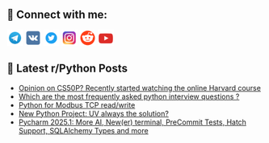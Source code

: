 ## 🔎 Connect with me:
[<img src="https://github.com/bullbesh/bullbesh/blob/main/images/Telegram.png" width="32" height="32" />](https://t.me/bullbesh)
[<img src="https://github.com/bullbesh/bullbesh/blob/main/images/VK.png" width="32" height="32" />](https://vk.com/bullbesh)
[<img src="https://github.com/bullbesh/bullbesh/blob/main/images/Twitter.png" width="32" height="32" />](https://twitter.com/bullbesh1)
[<img src="https://github.com/bullbesh/bullbesh/blob/main/images/Instagram.png" width="32" height="32" />](https://www.instagram.com/bullbesh)
[<img src="https://github.com/bullbesh/bullbesh/blob/main/images/Reddit.png" width="32" height="32" />](https://www.reddit.com/user/bullbesh)
[<img src="https://github.com/bullbesh/bullbesh/blob/main/images/YouTube.png" width="32" height="32" />](https://www.youtube.com/channel/UCtfjRs6uzgq5mfm8S06WTcg)

## 📕 Latest r/Python Posts
<!-- BLOG-POST-LIST:START -->
- [Opinion on CS50P? Recently started watching the online Harvard course](https://www.reddit.com/r/Python/comments/1k1h3sy/opinion_on_cs50p_recently_started_watching_the/)
- [Which are the most frequently asked python interview questions ?](https://www.reddit.com/r/Python/comments/1k1fay3/which_are_the_most_frequently_asked_python/)
- [Python for Modbus TCP read/write](https://www.reddit.com/r/Python/comments/1k1c8aw/python_for_modbus_tcp_readwrite/)
- [New Python Project: UV always the solution?](https://www.reddit.com/r/Python/comments/1k108g3/new_python_project_uv_always_the_solution/)
- [Pycharm 2025.1: More AI, New&lpar;er&rpar; terminal, PreCommit Tests, Hatch Support, SQLAlchemy Types and more](https://www.reddit.com/r/Python/comments/1k100f4/pycharm_20251_more_ai_newer_terminal_precommit/)
<!-- BLOG-POST-LIST:END -->
